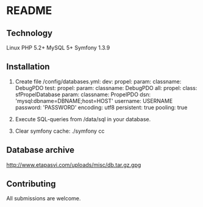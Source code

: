 README
======

Technology
------------

Linux
PHP 5.2+
MySQL 5+
Symfony 1.3.9

Installation
------------
1. Create file /config/databases.yml:
    dev:
      propel:
        param:
          classname: DebugPDO
    test:
      propel:
        param:
          classname: DebugPDO
    all:
      propel:
        class: sfPropelDatabase
        param:
          classname: PropelPDO
          dsn: 'mysql:dbname=DBNAME;host=HOST'
          username: USERNAME
          password: 'PASSWORD'
          encoding: utf8
          persistent: true
          pooling: true

2. Execute SQL-queries from /data/sql in your database.

3. Clear symfony cache:
    ./symfony cc

Database archive
------------

http://www.etapasvi.com/uploads/misc/db.tar.gz.gpg

Contributing
------------

All submissions are welcome.